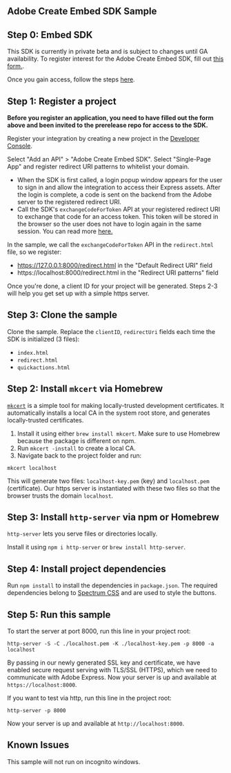 ## Adobe Create Embed SDK Sample 

## Step 0: Embed SDK

This SDK is currently in private beta and is subject to changes until GA availability. To register interest for the Adobe Create Embed SDK, fill out [this form.](https://forms.office.com/r/J0HvGMbtDT). 

Once you gain access, follow the steps [here](https://github.com/AdobeDocs/cc-everywhere-alpha).

## Step 1: Register a project

**Before you register an application, you need to have filled out the form above and been invited to the prerelease repo for access to the SDK.**

Register your integration by creating a new project in the [Developer Console](https://developer.adobe.com/console). 

Select "Add an API" > "Adobe Create Embed SDK".
Select "Single-Page App" and register redirect URI patterns to whitelist your domain. 
  * When the SDK is first called, a login popup window appears for the user to sign in and allow the integration to access their Express assets. After the login is complete, a code is sent on the backend from the Adobe server to the registered redirect URI. 
  * Call the SDK's `exchangeCodeForToken` API at your registered redirect URI to exchange that code for an access token. This token will be stored in the browser so the user does not have to login again in the same session. You can read more [here.](https://developer.adobe.com/cc-everywhere/guides/authorization) 

In the sample, we call the `exchangeCodeForToken` API in the `redirect.html` file, so we register: 
  * https://127.0.0.1:8000/redirect.html in the "Default Redirect URI" field
  * https://localhost:8000/redirect.html in the "Redirect URI patterns" field

Once you're done, a client ID for your project will be generated. Steps 2-3 will help you get set up with a simple https server. 

## Step 3: Clone the sample 
Clone the sample. 
Replace the `clientID`, `redirectUri` fields each time the SDK is initialized (3 files): 
* `index.html`
* `redirect.html`
* `quickactions.html` 

## Step 2: Install `mkcert` via Homebrew

[`mkcert`](https://github.com/FiloSottile/mkcert) is a simple tool for making locally-trusted development certificates. It automatically installs a local CA in the system root store, and generates locally-trusted certificates. 
1. Install it using either `brew install mkcert`. Make sure to use Homebrew because the package is different on npm.
2. Run `mkcert -install` to create a local CA.
3. Navigate back to the project folder and run:
```
mkcert localhost 
```

This will generate two files: `localhost-key.pem` (key) and `localhost.pem` (certificate). Our https server is instantiated with these two files so that the browser trusts the domain `localhost`.


## Step 3: Install `http-server` via npm or Homebrew

`http-server` lets you serve files or directories locally.

Install it using `npm i http-server` or `brew install http-server`.
  
## Step 4: Install project dependencies
Run `npm install` to install the dependencies in `package.json`. The required dependencies belong to [Spectrum CSS](https://github.com/adobe/spectrum-css) and are used to style the buttons.

## Step 5: Run this sample


To start the server at port 8000, run this line in your project root: 

```
http-server -S -C ./localhost.pem -K ./localhost-key.pem -p 8000 -a localhost
```
By passing in our newly generated SSL key and certificate, we have enabled secure request serving with TLS/SSL (HTTPS), which we need to communicate with Adobe Express. Now your server is up and available at `https://localhost:8000`.

If you want to test via http, run this line in the project root:

```
http-server -p 8000
```
Now your server is up and available at `http://localhost:8000`.

## Known Issues
This sample will not run on incognito windows. 